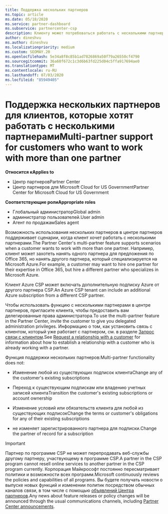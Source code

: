 ```yaml
---
title: Поддержка нескольких партнеров
ms.topic: article
ms.date: 05/18/2020
ms.service: partner-dashboard
ms.subservice: partnercenter-csp
description: Клиенту может потребоваться работать с несколькими партнерами в рамках программы поставщиков облачных решений, специализирующимися на разных услугах.
author: dineshvu
ms.author: dineshvu
ms.localizationpriority: medium
ms.custom: SEOMAY.20
ms.openlocfilehash: 5e34a8f8c85b1ad7826869a50f79a26550cf4790
ms.sourcegitcommit: 36a60f672c1c3d6b63fd225d04c5ffa917694ae0
ms.translationtype: MT
ms.contentlocale: ru-RU
ms.lasthandoff: 07/03/2020
ms.locfileid: "85949405"
---
```

# <a name="multi-partner-support-for-customers-who-want-to-work-with-more-than-one-partner"></a><span data-ttu-id="83bc3-103">Поддержка нескольких партнеров для клиентов, которые хотят работать с несколькими партнерами</span><span class="sxs-lookup"><span data-stu-id="83bc3-103">Multi-partner support for customers who want to work with more than one partner</span></span>

<span data-ttu-id="83bc3-104">**Относится к**</span><span class="sxs-lookup"><span data-stu-id="83bc3-104">**Applies to**</span></span>

-  <span data-ttu-id="83bc3-105">Центр партнеров</span><span class="sxs-lookup"><span data-stu-id="83bc3-105">Partner Center</span></span>
-  <span data-ttu-id="83bc3-106">Центр партнеров для Microsoft Cloud for US Government</span><span class="sxs-lookup"><span data-stu-id="83bc3-106">Partner Center for Microsoft Cloud for US Government</span></span>

<span data-ttu-id="83bc3-107">**Соответствующие роли**</span><span class="sxs-lookup"><span data-stu-id="83bc3-107">**Appropriate roles**</span></span>
-   <span data-ttu-id="83bc3-108">Глобальный администратор</span><span class="sxs-lookup"><span data-stu-id="83bc3-108">Global admin</span></span>
-   <span data-ttu-id="83bc3-109">администратор пользователей.</span><span class="sxs-lookup"><span data-stu-id="83bc3-109">User admin</span></span>
-   <span data-ttu-id="83bc3-110">Агент по продажам</span><span class="sxs-lookup"><span data-stu-id="83bc3-110">Sales agent</span></span>

<span data-ttu-id="83bc3-111">Возможность использования нескольких партнеров в центре партнеров поддерживает сценарии, когда клиент хочет работать с несколькими партнерами.</span><span class="sxs-lookup"><span data-stu-id="83bc3-111">The Partner Center's multi-partner feature supports scenarios when a customer wants to work with more than one partner.</span></span> <span data-ttu-id="83bc3-112">Например, клиент может захотеть нанять одного партнера для предложения по Office 365, но нанять другого партнера, который специализируется на Microsoft Azure.</span><span class="sxs-lookup"><span data-stu-id="83bc3-112">For example, a customer may want to hire one partner for their expertise in Office 365, but hire a different partner who specializes in Microsoft Azure.</span></span> 

<span data-ttu-id="83bc3-113">Клиент Azure CSP может включать дополнительную подписку Azure от другого партнера CSP.</span><span class="sxs-lookup"><span data-stu-id="83bc3-113">An Azure CSP tenant can include an additional Azure subscription from a different CSP partner.</span></span>

<span data-ttu-id="83bc3-114">Чтобы использовать функцию с несколькими партнерами в центре партнеров, пригласите клиента, чтобы предоставить вам делегированные права администратора.</span><span class="sxs-lookup"><span data-stu-id="83bc3-114">To use the multi-partner feature in the Partner Center, invite the customer to give you delegated administration privileges.</span></span> <span data-ttu-id="83bc3-115">Информацию о том, как установить связь с клиентом, который уже работает с партнером, см. в разделе [Запрос связи с клиентом](request-a-relationship-with-a-customer.md).</span><span class="sxs-lookup"><span data-stu-id="83bc3-115">See [Request a relationship with a customer](request-a-relationship-with-a-customer.md) for information about how to establish a relationship with a customer who is already working with a partner.</span></span>

<span data-ttu-id="83bc3-116">Функция поддержки нескольких партнеров:</span><span class="sxs-lookup"><span data-stu-id="83bc3-116">Multi-partner functionality does not:</span></span>

- <span data-ttu-id="83bc3-117">Изменение любой из существующих подписок клиента</span><span class="sxs-lookup"><span data-stu-id="83bc3-117">Change any of the customer's existing subscriptions</span></span>

- <span data-ttu-id="83bc3-118">Переход к существующим подпискам или владению учетных записей клиента</span><span class="sxs-lookup"><span data-stu-id="83bc3-118">Transition the customer's existing subscriptions or account ownership</span></span>

- <span data-ttu-id="83bc3-119">Изменение условий или обязательств клиента для любой из существующих подписок</span><span class="sxs-lookup"><span data-stu-id="83bc3-119">Change the terms or customer's obligations for any of their existing subscriptions</span></span>

- <span data-ttu-id="83bc3-120">не изменяет зарегистрированного партнера для подписки.</span><span class="sxs-lookup"><span data-stu-id="83bc3-120">Change the partner of record for a subscription</span></span>

> [!IMPORTANT]  
> <span data-ttu-id="83bc3-121">Партнер по программе CSP не может перепродавать веб-службы другому партнеру, участвующему в программе CSP.</span><span class="sxs-lookup"><span data-stu-id="83bc3-121">A partner in the CSP program cannot resell online services to another partner in the CSP program currently.</span></span> <span data-ttu-id="83bc3-122">Корпорация Майкрософт постоянно пересматривает политики и возможности всех программ.</span><span class="sxs-lookup"><span data-stu-id="83bc3-122">Microsoft continuously reviews the policies and capabilities of all programs.</span></span> <span data-ttu-id="83bc3-123">Вы будете получать новости о выпуске новых функций и изменении политик посредством обычных каналов связи, в том числе с помощью [объявлений Центра партнеров](announcements/index.md).</span><span class="sxs-lookup"><span data-stu-id="83bc3-123">Any news about feature releases or policy changes will be announced through the usual communications channels, including [Partner Center announcements](announcements/index.md).</span></span>






